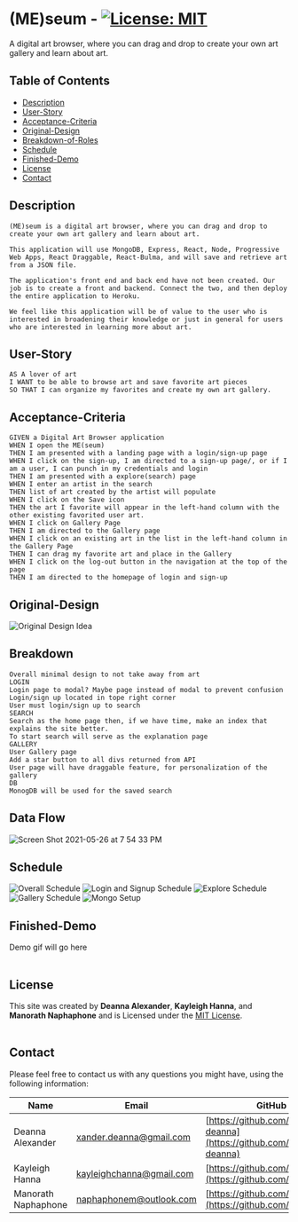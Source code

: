 # **(ME)seum** - [![License: MIT](https://img.shields.io/badge/License-MIT-yellow.svg)](https://opensource.org/licenses/MIT)

A digital art browser, where you can drag and drop to create your own art gallery and learn about art.

## Table of Contents
  - [Description](#Description)
  - [User-Story](#User-Story)
  - [Acceptance-Criteria](#Acceptance-Criteria)
  - [Original-Design](#Original-Design)
  - [Breakdown-of-Roles](#Breakdown-of-Roles)
  - [Schedule](#Schedule)
  - [Finished-Demo](#Finished-Demo)
  - [License](#License)
  - [Contact](#Contact)

## Description  
```
(ME)seum is a digital art browser, where you can drag and drop to create your own art gallery and learn about art.

This application will use MongoDB, Express, React, Node, Progressive Web Apps, React Draggable, React-Bulma, and will save and retrieve art from a JSON file.

The application's front end and back end have not been created. Our job is to create a front and backend. Connect the two, and then deploy the entire application to Heroku.

We feel like this application will be of value to the user who is interested in broadening their knowledge or just in general for users who are interested in learning more about art. 
```

## User-Story
```
AS A lover of art 
I WANT to be able to browse art and save favorite art pieces 
SO THAT I can organize my favorites and create my own art gallery. 
```

## Acceptance-Criteria
```
GIVEN a Digital Art Browser application
WHEN I open the ME(seum)
THEN I am presented with a landing page with a login/sign-up page
WHEN I click on the sign-up, I am directed to a sign-up page/, or if I am a user, I can punch in my credentials and login
THEN I am presented with a explore(search) page 
WHEN I enter an artist in the search 
THEN list of art created by the artist will populate
WHEN I click on the Save icon
THEN the art I favorite will appear in the left-hand column with the other existing favorited user art.
WHEN I click on Gallery Page 
THEN I am directed to the Gallery page 
WHEN I click on an existing art in the list in the left-hand column in the Gallery Page
THEN I can drag my favorite art and place in the Gallery
WHEN I click on the log-out button in the navigation at the top of the page
THEN I am directed to the homepage of login and sign-up
```

## Original-Design
![Original Design Idea](./client/public/images/WholeLayoutDemo.gif)

## Breakdown
```
Overall minimal design to not take away from art
LOGIN
Login page to modal? Maybe page instead of modal to prevent confusion
Login/sign up located in tope right corner
User must login/sign up to search
SEARCH
Search as the home page then, if we have time, make an index that explains the site better.
To start search will serve as the explanation page
GALLERY
User Gallery page
Add a star button to all divs returned from API
User page will have draggable feature, for personalization of the gallery
DB
MonogDB will be used for the saved search
```

## Data Flow
![Screen Shot 2021-05-26 at 7 54 33 PM](client/public/images/data-flow.png)


## Schedule
![Overall Schedule](client/public/images/schedule1.png)
![Login and Signup Schedule](client/public/images/schedule2.png)
![Explore Schedule](client/public/images/schedule3.png)
![Gallery Schedule](client/public/images/schedule4.png)
![Mongo Setup](client/public/images/schedule5.png)
<br>

## Finished-Demo
Demo gif will go here
<br>
<br>

## License
This site was created by **Deanna Alexander**, **Kayleigh Hanna**, and **Manorath Naphaphone** and is Licensed under the [MIT License](LICENSE.md).
<br>
<br>

## Contact
Please feel free to contact us with any questions you might have, using the following information:

| Name                | Email                                                       | GitHub                                                               |
| ------------------- | ----------------------------------------------------------- | -------------------------------------------------------------------- |
| Deanna Alexander    | [xander.deanna@gmail.com](mailto:xander.deanna@gmail.com)   | [https://github.com/xander-deanna](https://github.com/xander-deanna) |
| Kayleigh Hanna     | [kayleighchanna@gmail.com](mailto:kayleighchanna@gmail.com) | [https://github.com/K-league](https://github.com/K-league)           |
| Manorath Naphaphone | [naphaphonem@outlook.com](naphaphonem@outlook.com)          | [https://github.com/manorathn](https://github.com/manorathn)         |